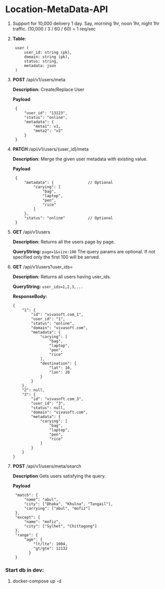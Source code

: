 # Location-MetaData-API

1. Support for 10,000 delivery 1 day. Say, morning 1hr, noon 1hr, night 1hr traffic. (10,000 / 3 / 60 / 60) = 1 req/sec

2. **Table**: 
    
        user (
            user_id: string (pk), 
            domain: string (pk), 
            status: string, 
            metadata: json
        )

3. **POST** /api/v1/users/meta
   
   **Description:** Create/Replace User
   
   **Payload** 
        
        {
            "user_id": "13123", 
            "status": "online", 
            "metadata": {
                "meta1": v1,
                "meta2": "v2"
            }
        }

4. **PATCH** /api/v1/users/{user_id}/meta
   
   **Description:** Merge the given user metadata with 
   existing value.
   
   **Payload** 
        
        {
            "metadata": {               // Optional
                "carying": [
                    "bag",
                    "laptop",
                    "pen",
                    "rice"
                ]
            },
            "status": "online"          // Optional
        }
 

5. **GET** /api/v1/users
      
   **Description:** Returns all the users page by page.
   
   **QueryString:** `page=1&size:100`
   The query params are optional. If not specified only the 
   first 100 will be served.
      
6. **GET** /api/v1/users?user_ids=
      
   **Description:** Returns all users having user_ids.
  
   **QueryString:** `user_ids=1,2,3,...`
   
   **ResponseBody:**
   
       {
           "1": {
               "id": "vivasoft.com_1",
               "user_id": "1",
               "status": "online",
               "domain": "vivasoft.com",
               "metadata": {
                   "carying": [
                       "bag",
                       "laptop",
                       "pen",
                       "rice"
                   ],
                   "destination": {
                       "lat": 10,
                       "lon": 20
                   }
               }
           },
           "2": null,
           "3": {
               "id": "vivasoft.com_3",
               "user_id": "3",
               "status": null,
               "domain": "vivasoft.com",
               "metadata": {
                   "carying": [
                       "bag",
                       "laptop",
                       "pen",
                       "rice"
                   ]
               }
           }
       }
           
7. **POST** /api/v1/users/meta/search
   
   **Description** Gets users satisfying the query.
   
   **Payload** 
    
        "match": {
            "name": "abul",
            "city": ["Dhaka", "Khulna", "Tangail"],
            "carrying": ["abul", "mofiz"]
        },
        "except": {
            "name": "mofiz",
            "city": ["Sylhet", "Chittagong"]
        },
        "range": {
            "age": {
                "lt/lte": 1004,
                "gt/gte": 12132
              }
        }


### Start db in dev:
1. docker-compose up -d
